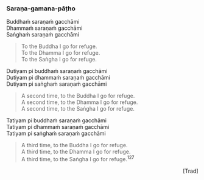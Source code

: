 ### Saraṇa-gamana-pāṭho<a id="sarana-gamana-patho"></a>

Buddhaṁ saraṇaṁ gacchāmi\
Dhammaṁ saraṇaṁ gacchāmi\
Saṅghaṁ saraṇaṁ gacchāmi

<div class="english">

> To the Buddha I go for refuge.\
> To the Dhamma I go for refuge.\
> To the Saṅgha I go for refuge.

</div>

Dutiyam pi buddhaṁ saraṇaṁ gacchāmi\
Dutiyam pi dhammaṁ saraṇaṁ gacchāmi\
Dutiyam pi saṅghaṁ saraṇaṁ gacchāmi

<div class="english">

> A second time, to the Buddha I go for refuge.\
> A second time, to the Dhamma I go for refuge.\
> A second time, to the Saṅgha I go for refuge.

</div>

Tatiyam pi buddhaṁ saraṇaṁ gacchāmi\
Tatiyam pi dhammaṁ saraṇaṁ gacchāmi\
Tatiyam pi saṅghaṁ saraṇaṁ gacchāmi

<div class="english">

> A third time, to the Buddha I go for refuge.\
> A third time, to the Dhamma I go for refuge.\
> A third time, to the Saṅgha I go for refuge.<a href="appendix/endnotes.html#en127" style="text-decoration: none;"><sup>127</sup></a>

</div>

<p style="text-align:right;">[Trad]</p>
